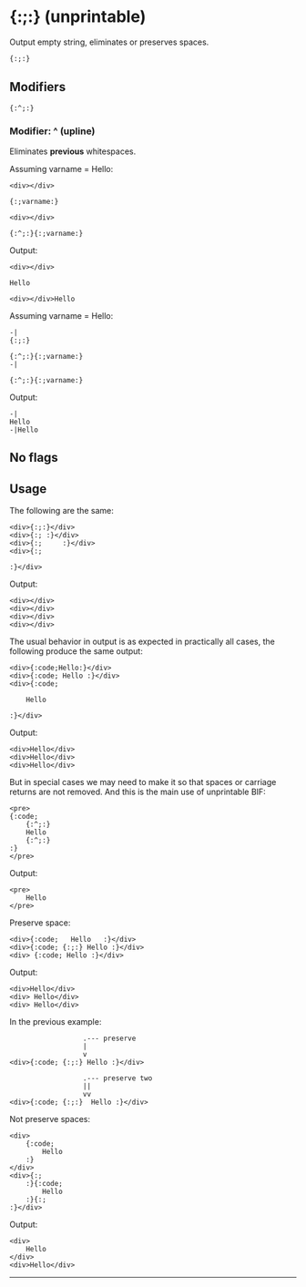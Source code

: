 {:;:} (unprintable)
===================

Output empty string, eliminates or preserves spaces.

```html
{:;:}
```

Modifiers
---------

```html
{:^;:}
```

### Modifier: ^ (upline)

Eliminates **previous** whitespaces.

Assuming varname = Hello:

```texplain
<div></div>

{:;varname:}

<div></div>

{:^;:}{:;varname:}
```

Output:

```texplain
<div></div>

Hello

<div></div>Hello
```

Assuming varname = Hello:

```texplain
-|
{:;:}

{:^;:}{:;varname:}
-|

{:^;:}{:;varname:}
```

Output:

```texplain
-|
Hello
-|Hello
```

No flags
--------

Usage
-----

The following are the same:

```text
<div>{:;:}</div>
<div>{:; :}</div>
<div>{:;     :}</div>
<div>{:;

:}</div>
```

Output:

```text
<div></div>
<div></div>
<div></div>
<div></div>
```

The usual behavior in output is as expected in practically all cases, the following produce the same output:

```text
<div>{:code;Hello:}</div>
<div>{:code; Hello :}</div>
<div>{:code;

    Hello

:}</div>
```

Output:

```text
<div>Hello</div>
<div>Hello</div>
<div>Hello</div>
```

But in special cases we may need to make it so that spaces or carriage returns are not removed. And this is the main use of unprintable BIF:

```text
<pre>
{:code;
    {:^;:}
    Hello
    {:^;:}
:}
</pre>
```

Output:

```text
<pre>
    Hello
</pre>
```

Preserve space:

```text
<div>{:code;   Hello   :}</div>
<div>{:code; {:;:} Hello :}</div>
<div> {:code; Hello :}</div>
```

Output:

```text
<div>Hello</div>
<div> Hello</div>
<div> Hello</div>
```


In the previous example:

```text
                  .--- preserve
                  |
                  v
<div>{:code; {:;:} Hello :}</div>

                  .--- preserve two
                  ||
                  vv
<div>{:code; {:;:}  Hello :}</div>
```


Not preserve spaces:

```text
<div>
    {:code;
        Hello
    :}
</div>
<div>{:;
    :}{:code;
        Hello
    :}{:;
:}</div>
```

Output:

```text
<div>
    Hello
</div>
<div>Hello</div>
```

---
